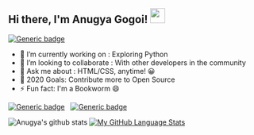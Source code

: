 ## Hi there, I'm Anugya Gogoi! <img src="https://raw.githubusercontent.com/MartinHeinz/MartinHeinz/master/wave.gif" width="30px">

[![Generic badge](https://img.shields.io/badge/<🕶>-<DEVELOPER>-<blue>.svg)](https://shields.io/)

- 🔭 I’m currently working on : Exploring Python
- 👯 I’m looking to collaborate : With other developers in the community
- 💬 Ask me about : HTML/CSS, anytime! 😀
- 🥅 2020 Goals: Contribute more to Open Source 
- ⚡ Fun fact: I'm a Bookworm 😄

[![Generic badge](https://img.shields.io/badge/<code>-<HTML/CSS>-<blue>.svg)](https://shields.io/) &nbsp;
[![Generic badge](https://img.shields.io/badge/<code>-<PYTHON>-<blue>.svg)](https://shields.io/)

![Anugya's github stats](https://github-readme-stats.vercel.app/api?username=Anugya-Gogoi&show_icons=true&theme=synthwave)
[![My GitHub Language Stats](https://github-readme-stats.vercel.app/api/top-langs/?username=Anugya-Gogoi&langs_count=5&theme=synthwave)]()




